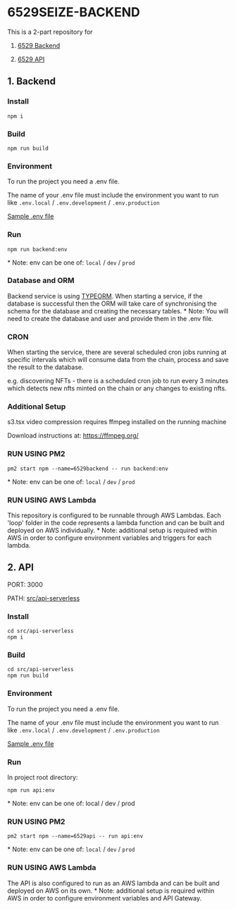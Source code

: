 # 6529SEIZE-BACKEND

This is a 2-part repository for

1. [6529 Backend](#backend)

2. [6529 API](#api)

## 1. Backend

### Install

```
npm i
```

### Build

```
npm run build
```

### Environment

To run the project you need a .env file.

The name of your .env file must include the environment you want to run like `.env.local` / `.env.development` / `.env.production`

[Sample .env file](https://github.com/6529-Collections/6529seize-backend/tree/main/.env.sample)

### Run

```
npm run backend:env
```

\* Note: env can be one of: `local` / `dev` / `prod`

### Database and ORM

Backend service is using [TYPEORM](https://www.npmjs.com/package/typeorm). When starting a service, if the database is successful then the ORM will take care of synchronising the schema for the database and creating the necessary tables. \* Note: You will need to create the database and user and provide them in the .env file.

### CRON

When starting the service, there are several scheduled cron jobs running at specific intervals which will consume data from the chain, process and save the result to the database.

e.g. discovering NFTs - there is a scheduled cron job to run every 3 minutes which detects new nfts minted on the chain or any changes to existing nfts.

### Additional Setup

s3.tsx video compression requires ffmpeg installed on the running machine

Download instructions at: https://ffmpeg.org/

### RUN USING PM2

```
pm2 start npm --name=6529backend -- run backend:env
```

\* Note: env can be one of: `local` / `dev` / `prod`

### RUN USING AWS Lambda

This repository is configured to be runnable through AWS Lambdas. Each 'loop' folder in the code represents a lambda function and can be built and deployed on AWS individually. \* Note: additional setup is required within AWS in order to configure environment variables and triggers for each lambda.

## 2. API

PORT: 3000

PATH: [src/api-serverless](https://github.com/6529-Collections/6529seize-backend/tree/main/src/api-serverless)

### Install

```
cd src/api-serverless
npm i
```

### Build

```
cd src/api-serverless
npm run build
```

### Environment

To run the project you need a .env file.

The name of your .env file must include the environment you want to run like `.env.local` / `.env.development` / `.env.production`

[Sample .env file](https://github.com/6529-Collections/6529seize-backend/tree/main/src/api-serverless/.env.sample)

### Run

In project root directory:

```
npm run api:env
```

\* Note: env can be one of: local / dev / prod

### RUN USING PM2

```
pm2 start npm --name=6529api -- run api:env
```

\* Note: env can be one of: `local` / `dev` / `prod`

### RUN USING AWS Lambda

The API is also configured to run as an AWS lambda and can be built and deployed on AWS on its own. \* Note: additional setup is required within AWS in order to configure environment variables and API Gateway.
